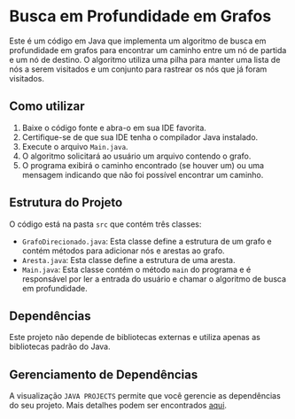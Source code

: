 # Busca em Profundidade em Grafos

Este é um código em Java que implementa um algoritmo de busca em profundidade em grafos para encontrar um caminho entre um nó de partida e um nó de destino. O algoritmo utiliza uma pilha para manter uma lista de nós a serem visitados e um conjunto para rastrear os nós que já foram visitados. 

## Como utilizar

1. Baixe o código fonte e abra-o em sua IDE favorita.
2. Certifique-se de que sua IDE tenha o compilador Java instalado.
3. Execute o arquivo `Main.java`.
4. O algoritmo solicitará ao usuário um arquivo contendo o grafo.
5. O programa exibirá o caminho encontrado (se houver um) ou uma mensagem indicando que não foi possível encontrar um caminho.

## Estrutura do Projeto

O código está na pasta  `src` que contém três classes:

- `GrafoDirecionado.java`: Esta classe define a estrutura de um grafo e contém métodos para adicionar nós e arestas ao grafo.
- `Aresta.java`: Esta classe define a estrutura de uma aresta.
- `Main.java`: Esta classe contém o método `main` do programa e é responsável por ler a entrada do usuário e chamar o algoritmo de busca em profundidade.

## Dependências

Este projeto não depende de bibliotecas externas e utiliza apenas as bibliotecas padrão do Java.

## Gerenciamento de Dependências

A visualização `JAVA PROJECTS` permite que você gerencie as dependências do seu projeto. Mais detalhes podem ser encontrados [aqui](https://github.com/microsoft/vscode-java-dependency#manage-dependencies).
